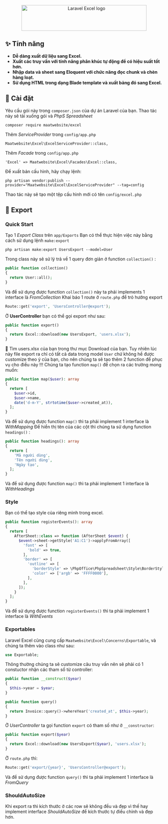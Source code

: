 <p align="center">
<img src="https://user-images.githubusercontent.com/7728097/67977317-26178100-fc18-11e9-943e-c5302ca32622.png" width="400" height="82" alt="Laravel Excel logo">
</p>

## ✨ Tính năng
- **Dễ dàng xuất dữ liệu sang Excel.**
- **Xuất các truy vấn với tính năng phân khúc tự động để có hiệu suất tốt hơn.**
- **Nhập data và sheet sang Eloquent với chức năng đọc chunk và chèn hàng loạt.**
- **Sử dụng HTML trong dạng Blade template và xuất bảng đó sang Excel.**

## 🔧 Cài đặt
Yêu cầu gói này trong `composer.json` của dự án Laravel của bạn. Thao tác này sẽ tải xuống gói và *PhpS Spreadsheet*

```
composer require maatwebsite/excel
```

Thêm *ServiceProvider* trong `config/app.php`

```
Maatwebsite\Excel\ExcelServiceProvider::class,
```

Thêm *Facade* trong `config/app.php`

```
'Excel' => Maatwebsite\Excel\Facades\Excel::class,
```

Để xuất bản cấu hình, hãy chạy lệnh:

```
php artisan vendor:publish --provider="Maatwebsite\Excel\ExcelServiceProvider" --tag=config
```

Thao tác này sẽ tạo một tệp cấu hình mới có tên `config/excel.php`

## 🚀 Export
### Quick Start
Tạo 1 *Export Class* trên `app/Exports`
Bạn có thể thực hiện việc này bằng cách sử dụng lệnh `make:export`

```
php artisan make:export UsersExport --model=User
```

Trong class này sẽ sử lý trả về 1 query đơn giản ở function `collection()` :

```php
public function collection()
{
  return User::all();
}
```

Và để sử dụng được function `collection()` này ta phải implements 1 interface là *FromCollection*
Khai báo 1 route ở `route.php` để trỏ hướng export

```php
Route::get('export', 'UsersController@export');
```

Ở **UserController** bạn có thể gọi export như sau:

```php
public function export() 
{
  return Excel::download(new UsersExport, 'users.xlsx');
}
```

📄 Tìm users.xlsx của bạn trong thư mục Download của bạn. 
Tuy nhiên lúc này file export ra chỉ có tất cả data trong model `User` chứ không hề được customize theo ý của bạn, cho nên chúng ta sẽ tạo thêm 2 function để phục vụ cho điều này !!!
Chúng ta tạo function `map()` để chọn ra các trường mong muốn:

```php
public function map($user): array
{
  return [
    $user->id,
    $user->name,
    date('d-m-Y', strtotime($user->created_at)),
  ];
}
```

Và để sử dụng được function `map()` thì ta phải implement 1 interface là *WithMapping*
Để hiển thị tên của các cột thì chúng ta sử dụng function `headings()` :

```php
public function headings(): array
{
  return [
    'Mã người dùng',
    'Tên người dùng',
    'Ngày tạo',
  ];
}
```

Và để sử dụng được function `map()` thì ta phải implement 1 interface là *WithHeadings*

### Style
Bạn có thể tạo style của riêng mình trong excel.

```php
public function registerEvents(): array
{
  return [
    AfterSheet::class => function (AfterSheet $event) {
      $event->sheet->getStyle('A1:C1')->applyFromArray([
        'font' => [
          'bold' => true,
        ],
        'border' => [
          'outline' => [
            'borderStyle' => \PhpOffice\PhpSpreadsheet\Style\BorderStyle::class,
            'color' => ['argb' => 'FFFF0000'],
          ],
        ],
      ]);
    }
  ];
}
```

Và để sử dụng được function `registerEvents()` thì ta phải implement 1 interface là *WithEvents*

### Exportables
Laravel Excel cũng cung cấp `Maatwebsite\Excel\Concerns\Exportable`, và chúng ta thêm vào class như sau:

```php
use Exportable;
```

Thông thường chúng ta sẽ customize câu truy vấn nên sẽ phải có 1 constuctor nhận các tham số từ controller:

```php
public function __construct($year)
{
  $this->year = $year;
}

public function query()
{
  return Invoice::query()->whereYear('created_at', $this->year);
}
```

Ở *UserController* ta gọi function `export` có tham số như ở `__constructor`:

```php
public function export($year) 
{
  return Excel::download(new UsersExport($year), 'users.xlsx');
}
```

Ở `route.php` thì:

```php
Route::get('export/{year}', 'UsersController@export');
```

Và để sử dụng được function `query()` thì ta phải implement 1 interface là *FromQuery*

### ShouldAutoSize
Khi export ra thì kích thước ở các row sẽ không đều và đẹp vì thế hay implement interface *ShouldAutoSize* để kích thước tự điều chỉnh và đẹp hơn.